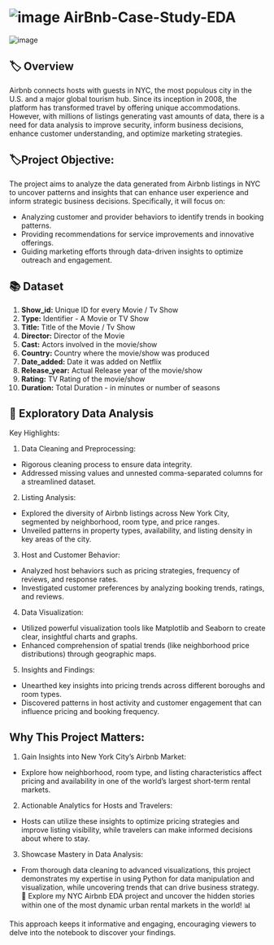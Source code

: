 # ![image](https://github.com/user-attachments/assets/473a2acb-3714-449c-b6cb-3f371a25ebe0) AirBnb-Case-Study-EDA

![image](https://github.com/user-attachments/assets/8ae1bc66-3129-41b5-baa0-15731e64bf39)

## 🏷️ Overview

Airbnb connects hosts with guests in NYC, the most populous city in the U.S. and a major global tourism hub. Since its inception in 2008, the platform has transformed travel by offering unique accommodations. However, with millions of listings generating vast amounts of data, there is a need for data analysis to improve security, inform business decisions, enhance customer understanding, and optimize marketing strategies.

## 🏷️Project Objective:

The project aims to analyze the data generated from Airbnb listings in NYC to uncover patterns and insights that can enhance user experience and inform strategic business decisions. Specifically, it will focus on:

  -  Analyzing customer and provider behaviors to identify trends in booking patterns.
  -  Providing recommendations for service improvements and innovative offerings.
  -  Guiding marketing efforts through data-driven insights to optimize outreach and engagement.
## 📚 Dataset

1)  **Show_id:** Unique ID for every Movie / Tv Show
2)  **Type:** Identifier - A Movie or TV Show
3)  **Title:** Title of the Movie / Tv Show
4)  **Director:** Director of the Movie
5)  **Cast:** Actors involved in the movie/show
6)  **Country:** Country where the movie/show was produced
7)  **Date_added:** Date it was added on Netflix
8)  **Release_year:** Actual Release year of the movie/show
9)  **Rating:** TV Rating of the movie/show
10)  **Duration:** Total Duration - in minutes or number of seasons

## 🤔 Exploratory Data Analysis
Key Highlights:

1) Data Cleaning and Preprocessing:

  - Rigorous cleaning process to ensure data integrity.
  - Addressed missing values and unnested comma-separated columns for a streamlined dataset.
2)  Listing Analysis:
  -  Explored the diversity of Airbnb listings across New York City, segmented by neighborhood, room type, and price ranges.
  -  Unveiled patterns in property types, availability, and listing density in key areas of the city.
3)  Host and Customer Behavior:
  -  Analyzed host behaviors such as pricing strategies, frequency of reviews, and response rates.
  -  Investigated customer preferences by analyzing booking trends, ratings, and reviews.
4)  Data Visualization:
  -  Utilized powerful visualization tools like Matplotlib and Seaborn to create clear, insightful charts and graphs.
  -  Enhanced comprehension of spatial trends (like neighborhood price distributions) through geographic maps.
5)  Insights and Findings:
  -  Unearthed key insights into pricing trends across different boroughs and room types.
  -  Discovered patterns in host activity and customer engagement that can influence pricing and booking frequency.
## Why This Project Matters:

1)  Gain Insights into New York City’s Airbnb Market:
  -  Explore how neighborhood, room type, and listing characteristics affect pricing and availability in one of the world’s largest short-term rental markets.
2)  Actionable Analytics for Hosts and Travelers:
  -  Hosts can utilize these insights to optimize pricing strategies and improve listing visibility, while travelers can make informed decisions about where to stay.
3)  Showcase Mastery in Data Analysis:
  -  From thorough data cleaning to advanced visualizations, this project demonstrates my expertise in using Python for data manipulation and visualization, while uncovering trends that can drive business strategy.
🎯 Explore my NYC Airbnb EDA project and uncover the hidden stories within one of the most dynamic urban rental markets in the world! 📊

This approach keeps it informative and engaging, encouraging viewers to delve into the notebook to discover your findings.
